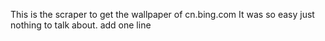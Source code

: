 This is the scraper to get the wallpaper of cn.bing.com
It was so easy just nothing to talk about.
add one line
